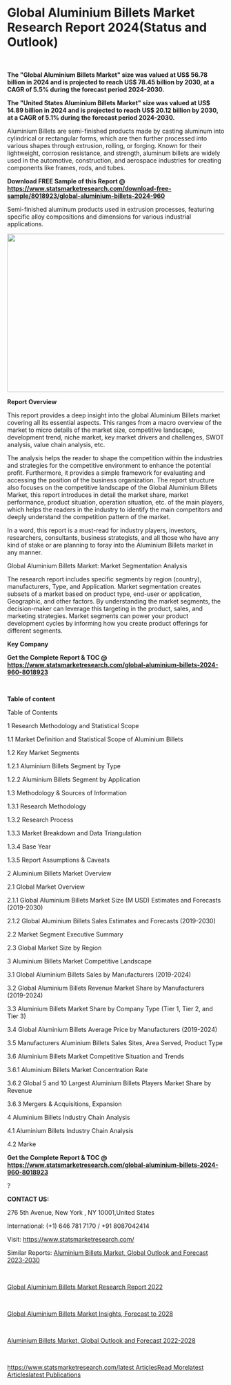 <h1>Global Aluminium Billets Market Research Report 2024(Status and Outlook)</h1><br/><p><strong>The "Global Aluminium Billets Market" size was valued at US$ 56.78 billion in 2024 and is projected to reach US$ 78.45 billion by 2030, at a <strong>CAGR</strong> of 5.5% during the forecast period 2024-2030.</strong></p>
 
 
 
 <p><strong>The "United States Aluminium Billets Market" size was valued at US$ 14.89 billion in 2024 and is projected to reach US$ 20.12 billion by 2030, at a <strong>CAGR</strong> of 5.1% during the forecast period 2024-2030.</strong></p>
 
 
 
 <p>Aluminium Billets are semi-finished products made by casting aluminum into cylindrical or rectangular forms, which are then further processed into various shapes through extrusion, rolling, or forging. Known for their lightweight, corrosion resistance, and strength, aluminum billets are widely used in the automotive, construction, and aerospace industries for creating components like frames, rods, and tubes.</p>
 
 
 
 <p><strong>Download FREE Sample of this Report @ <a href="https://www.statsmarketresearch.com/download-free-sample/8018923/global-aluminium-billets-2024-960">https://www.statsmarketresearch.com/download-free-sample/8018923/global-aluminium-billets-2024-960</a></strong></p>
 
 
 
 <p>Semi-finished aluminum products used in extrusion processes, featuring specific alloy compositions and dimensions for various industrial applications.</p>
 
 
 
 <p><img alt="" src="https://www.24marketreports.com/assets/report-images/AluminiumBilletsMarket.png" style="height:366px; width:731px" /></p>
 
 
 
 <p><strong>Report Overview</strong></p>
 
 
 
 <p>This report provides a deep insight into the global Aluminium Billets market covering all its essential aspects. This ranges from a macro overview of the market to micro details of the market size, competitive landscape, development trend, niche market, key market drivers and challenges, SWOT analysis, value chain analysis, etc.</p>
 
 
 
 <p>The analysis helps the reader to shape the competition within the industries and strategies for the competitive environment to enhance the potential profit. Furthermore, it provides a simple framework for evaluating and accessing the position of the business organization. The report structure also focuses on the competitive landscape of the Global Aluminium Billets Market, this report introduces in detail the market share, market performance, product situation, operation situation, etc. of the main players, which helps the readers in the industry to identify the main competitors and deeply understand the competition pattern of the market.</p>
 
 
 
 <p>In a word, this report is a must-read for industry players, investors, researchers, consultants, business strategists, and all those who have any kind of stake or are planning to foray into the Aluminium Billets market in any manner.</p>
 
 
 
 <p>Global Aluminium Billets Market: Market Segmentation Analysis</p>
 
 
 
 <p>The research report includes specific segments by region (country), manufacturers, Type, and Application. Market segmentation creates subsets of a market based on product type, end-user or application, Geographic, and other factors. By understanding the market segments, the decision-maker can leverage this targeting in the product, sales, and marketing strategies. Market segments can power your product development cycles by informing how you create product offerings for different segments.</p>
 
 
 
 <p><strong>Key Company</strong></p>
 
 
 
 <div><b>Get the Complete Report & TOC @ <a href="https://www.statsmarketresearch.com/global-aluminium-billets-2024-960-8018923">https://www.statsmarketresearch.com/global-aluminium-billets-2024-960-8018923</a></b></div>
 
 
 
 <p><br />
 
 <b>Table of content</b></p>
 
 
 
 <p>Table of Contents<br />
 
 1 Research Methodology and Statistical Scope<br />
 
 1.1 Market Definition and Statistical Scope of Aluminium Billets<br />
 
 1.2 Key Market Segments<br />
 
 1.2.1 Aluminium Billets Segment by Type<br />
 
 1.2.2 Aluminium Billets Segment by Application<br />
 
 1.3 Methodology & Sources of Information<br />
 
 1.3.1 Research Methodology<br />
 
 1.3.2 Research Process<br />
 
 1.3.3 Market Breakdown and Data Triangulation<br />
 
 1.3.4 Base Year<br />
 
 1.3.5 Report Assumptions & Caveats<br />
 
 2 Aluminium Billets Market Overview<br />
 
 2.1 Global Market Overview<br />
 
 2.1.1 Global Aluminium Billets Market Size (M USD) Estimates and Forecasts (2019-2030)<br />
 
 2.1.2 Global Aluminium Billets Sales Estimates and Forecasts (2019-2030)<br />
 
 2.2 Market Segment Executive Summary<br />
 
 2.3 Global Market Size by Region<br />
 
 3 Aluminium Billets Market Competitive Landscape<br />
 
 3.1 Global Aluminium Billets Sales by Manufacturers (2019-2024)<br />
 
 3.2 Global Aluminium Billets Revenue Market Share by Manufacturers (2019-2024)<br />
 
 3.3 Aluminium Billets Market Share by Company Type (Tier 1, Tier 2, and Tier 3)<br />
 
 3.4 Global Aluminium Billets Average Price by Manufacturers (2019-2024)<br />
 
 3.5 Manufacturers Aluminium Billets Sales Sites, Area Served, Product Type<br />
 
 3.6 Aluminium Billets Market Competitive Situation and Trends<br />
 
 3.6.1 Aluminium Billets Market Concentration Rate<br />
 
 3.6.2 Global 5 and 10 Largest Aluminium Billets Players Market Share by Revenue<br />
 
 3.6.3 Mergers & Acquisitions, Expansion<br />
 
 4 Aluminium Billets Industry Chain Analysis<br />
 
 4.1 Aluminium Billets Industry Chain Analysis<br />
 
 4.2 Marke</p>
 
 
 
 <div><b>Get the Complete Report & TOC @ <a href="https://www.statsmarketresearch.com/global-aluminium-billets-2024-960-8018923">https://www.statsmarketresearch.com/global-aluminium-billets-2024-960-8018923</a></b></div>
 
 
 
 <p>? </p>
 
 
 
 <p><b>CONTACT US:</b><br />
 
 276 5th Avenue, New York , NY 10001,United States<br />
 
 International: (+1) 646 781 7170 / +91 8087042414<br />
 
 Visit: <a href="https://www.statsmarketresearch.com/">https://www.statsmarketresearch.com/</a><br />
 
 Similar Reports: <a href="https://www.statsmarketresearch.com/global-aluminium-billets-2024-960-8018923">Aluminium Billets Market, Global Outlook and Forecast 2023-2030</a><br />
 
 <br />
 
 <a href="https://www.statsmarketresearch.com/global-aluminium-billets-2024-960-8018923">Global Aluminium Billets Market Research Report 2022</a><br />
 
 <br />
 
 <a href="https://www.statsmarketresearch.com/global-aluminium-billets-2024-960-8018923">Global Aluminium Billets Market Insights, Forecast to 2028</a><br />
 
 <br />
 
 <a href="https://www.statsmarketresearch.com/global-aluminium-billets-2024-960-8018923">Aluminium Billets Market, Global Outlook and Forecast 2022-2028</a><br />
 
 <br />
 
 <a href="https://gyeongbokgung.com">https://www.statsmarketresearch.com/</a><a href="https://hallyeomaritime.com">latest Articles</a><a href="https://jingwansa.com">Read More</a><a href="https://nguoiviet.jp/">latest Articles</a><a href="https://www.intelmarketresearch.com/">latest Publications</a></p>
